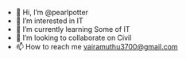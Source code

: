 - 👋 Hi, I’m @pearlpotter
- 👀 I’m interested in IT
- 🌱 I’m currently learning Some of IT
- 💞️ I’m looking to collaborate on Civil
- 📫 How to reach me vairamuthu3700@gmail.com

<!---
pearlpotter/pearlpotter is a ✨ special ✨ repository because its `README.md` (this file) appears on your GitHub profile.
You can click the Preview link to take a look at your changes.
--->
